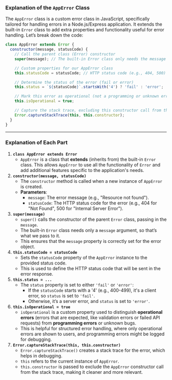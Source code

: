 ### Explanation of the `AppError` Class

The `AppError` class is a custom error class in JavaScript, specifically tailored for handling errors in a Node.js/Express application. It extends the built-in `Error` class to add extra properties and functionality useful for error handling. Let’s break down the code:

```jsx
class AppError extends Error {
  constructor(message, statusCode) {
    // Call the parent class (Error) constructor
    super(message); // The built-in Error class only needs the message as an argument

    // Custom properties for our AppError class
    this.statusCode = statusCode; // HTTP status code (e.g., 404, 500)

    // Determine the status of the error (fail or error)
    this.status = `${statusCode}`.startsWith('4') ? 'fail' : 'error';

    // Mark this error as operational (not a programming or unknown error)
    this.isOperational = true;

    // Capture the stack trace, excluding this constructor call from the trace
    Error.captureStackTrace(this, this.constructor);
  }
}
```

---

### Explanation of Each Part

1. **`class AppError extends Error`**
   - `AppError` is a class that **extends** (inherits from) the built-in `Error` class. This allows `AppError` to use all the functionality of `Error` and add additional features specific to the application's needs.
2. **`constructor(message, statusCode)`**
   - The `constructor` method is called when a new instance of `AppError` is created.
   - **Parameters**:
     - `message`: The error message (e.g., "Resource not found").
     - `statusCode`: The HTTP status code for the error (e.g., 404 for "Not Found", 500 for "Internal Server Error").
3. **`super(message)`**
   - `super()` calls the constructor of the parent `Error` class, passing in the `message`.
   - The built-in `Error` class needs only a `message` argument, so that’s what we pass to it.
   - This ensures that the `message` property is correctly set for the error object.
4. **`this.statusCode = statusCode`**
   - Sets the `statusCode` property of the `AppError` instance to the provided status code.
   - This is used to define the HTTP status code that will be sent in the error response.
5. **`this.status = ...`**
   - The `status` property is set to either `'fail'` or `'error'`:
     - If the `statusCode` starts with a '4' (e.g., 400-499), it's a client error, so `status` is set to `'fail'`.
     - Otherwise, it’s a server error, and `status` is set to `'error'`.
6. **`this.isOperational = true`**
   - `isOperational` is a custom property used to distinguish **operational errors** (errors that are expected, like validation errors or failed API requests) from **programming errors** or unknown bugs.
   - This is helpful for structured error handling, where only operational errors are shown to users, and programming errors might be logged for debugging.
7. **`Error.captureStackTrace(this, this.constructor)`**
   - `Error.captureStackTrace()` creates a stack trace for the error, which helps in debugging.
   - `this` refers to the current instance of `AppError`.
   - `this.constructor` is passed to exclude the `AppError` constructor call from the stack trace, making it cleaner and more relevant.

